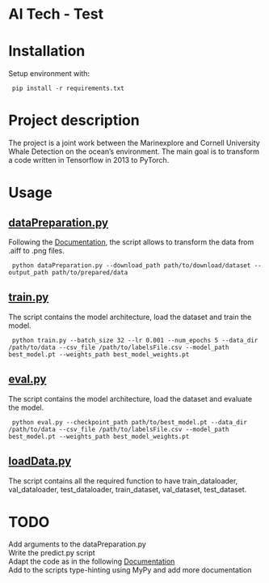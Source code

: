 # AI Tech - Test

# Installation
Setup environment with:

```
 pip install -r requirements.txt
```

# Project description
The project is a joint work between the Marinexplore and Cornell University Whale Detection on the ocean’s environment. The main goal is to transform a code written in Tensorflow in 2013 to PyTorch.

# Usage
## [dataPreparation.py](https://github.com/morphseur/WhaleDetection/blob/main/src/dataPreparation.py)
Following the [Documentation](https://www.kaggle.com/code/diegoasuarezg/transforming-2khz-aiff-whale-audio-to-png), the script allows to transform the data from .aiff to .png files.

```
 python dataPreparation.py --download_path path/to/download/dataset --output_path path/to/prepared/data
```

## [train.py](https://github.com/morphseur/WhaleDetection/blob/main/src/train.py)
The script contains the model architecture, load the dataset and train the model.
```
 python train.py --batch_size 32 --lr 0.001 --num_epochs 5 --data_dir /path/to/data --csv_file /path/to/labelsFile.csv --model_path best_model.pt --weights_path best_model_weights.pt 
```

## [eval.py](https://github.com/morphseur/WhaleDetection/blob/main/src/eval.py)
The script contains the model architecture, load the dataset and evaluate the model.
```
 python eval.py --checkpoint_path path/to/best_model.pt --data_dir /path/to/data --csv_file /path/to/labelsFile.csv --model_path best_model.pt --weights_path best_model_weights.pt 
```

## [loadData.py](https://github.com/morphseur/WhaleDetection/blob/main/src/loadData.py)
The script contains all the required function to have train_dataloader, val_dataloader, test_dataloader, train_dataset, val_dataset, test_dataset.

# TODO
Add arguments to the dataPreparation.py  
Write the predict.py script  
Adapt the code as in the following [Documentation](https://github.com/cs230-stanford/cs230-code-examples/tree/master/pytorch/vision)  
Add to the scripts type-hinting using MyPy and add more documentation  